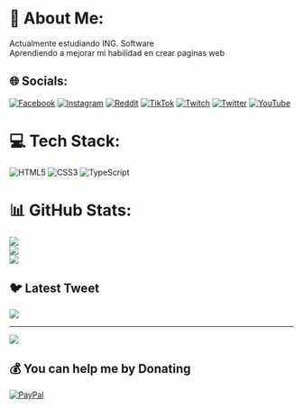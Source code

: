 # 💫 About Me:
Actualmente estudiando ING. Software<br>Aprendiendo a mejorar mi habilidad en crear paginas web


## 🌐 Socials:
[![Facebook](https://img.shields.io/badge/Facebook-%231877F2.svg?logo=Facebook&logoColor=white)](https://facebook.com/stevenuretab) [![Instagram](https://img.shields.io/badge/Instagram-%23E4405F.svg?logo=Instagram&logoColor=white)](https://instagram.com/stevenuretabb) [![Reddit](https://img.shields.io/badge/Reddit-%23FF4500.svg?logo=Reddit&logoColor=white)](https://reddit.com/user/stevenuretab593) [![TikTok](https://img.shields.io/badge/TikTok-%23000000.svg?logo=TikTok&logoColor=white)](https://tiktok.com/@stevenuretab) [![Twitch](https://img.shields.io/badge/Twitch-%239146FF.svg?logo=Twitch&logoColor=white)](https://twitch.tv/stevenuretab) [![Twitter](https://img.shields.io/badge/Twitter-%231DA1F2.svg?logo=Twitter&logoColor=white)](https://twitter.com/Stevenuretabofc) [![YouTube](https://img.shields.io/badge/YouTube-%23FF0000.svg?logo=YouTube&logoColor=white)](https://youtube.com/channel/UC18MAvbqQt3Y05er1J8X79A) 

# 💻 Tech Stack:
![HTML5](https://img.shields.io/badge/html5-%23E34F26.svg?style=for-the-badge&logo=html5&logoColor=white) ![CSS3](https://img.shields.io/badge/css3-%231572B6.svg?style=for-the-badge&logo=css3&logoColor=white) ![TypeScript](https://img.shields.io/badge/typescript-%23007ACC.svg?style=for-the-badge&logo=typescript&logoColor=white)
# 📊 GitHub Stats:
![](https://github-readme-stats.vercel.app/api?username=steevexe&theme=merko&hide_border=false&include_all_commits=false&count_private=false)<br/>
![](https://github-readme-streak-stats.herokuapp.com/?user=steevexe&theme=merko&hide_border=false)<br/>
![](https://github-readme-stats.vercel.app/api/top-langs/?username=steevexe&theme=merko&hide_border=false&include_all_commits=false&count_private=false&layout=compact)

## 🐦 Latest Tweet
[![](https://gtce.itsvg.in/api?username=Stevenuretabofc)](https://github.com/VishwaGauravIn/github-twitter-card-embed)

---
[![](https://visitcount.itsvg.in/api?id=steevexe&icon=8&color=3)](https://visitcount.itsvg.in)

  ## 💰 You can help me by Donating
  [![PayPal](https://img.shields.io/badge/PayPal-00457C?style=for-the-badge&logo=paypal&logoColor=white)](https://paypal.me/stevenuretabb) 

  
<!-- Proudly created with GPRM ( https://gprm.itsvg.in ) -->
